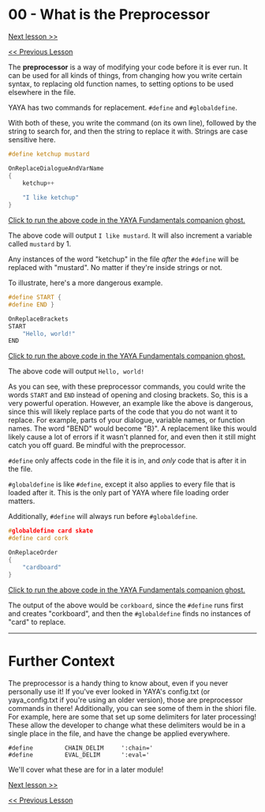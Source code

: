 # 00 - What is the Preprocessor

[Next lesson >>]()

[<< Previous Lesson]()

The **preprocessor** is a way of modifying your code before it is ever run. It can be used for all kinds of things, from changing how you write certain syntax, to replacing old function names, to setting options to be used elsewhere in the file.

YAYA has two commands for replacement. `#define` and `#globaldefine`.

With both of these, you write the command (on its own line), followed by the string to search for, and then the string to replace it with. Strings are case sensitive here.

```c
#define ketchup mustard

OnReplaceDialogueAndVarName
{
	ketchup++
	
	"I like ketchup"
}
```

[Click to run the above code in the YAYA Fundamentals companion ghost.](https://zichqec.github.io/s-the-skeleton/jump.html?url=x-ukagaka-link%3Atype%3Devent%26ghost%3DYAYA%20Fundamentals%26info%3DOnExample.M8.L0.ReplaceDialogueAndVarName)

The above code will output `I like mustard`. It will also increment a variable called `mustard` by 1.

Any instances of the word "ketchup" in the file *after* the `#define` will be replaced with "mustard". No matter if they're inside strings or not.

To illustrate, here's a more dangerous example.

```c
#define START {
#define END }

OnReplaceBrackets
START
	"Hello, world!"
END
```

[Click to run the above code in the YAYA Fundamentals companion ghost.](https://zichqec.github.io/s-the-skeleton/jump.html?url=x-ukagaka-link%3Atype%3Devent%26ghost%3DYAYA%20Fundamentals%26info%3DOnExample.M8.L0.OnReplaceBrackets)

The above code will output `Hello, world!`

As you can see, with these preprocessor commands, you could write the words `START` and `END` instead of opening and closing brackets. So, this is a very powerful operation. However, an example like the above is dangerous, since this will likely replace parts of the code that you do not want it to replace. For example, parts of your dialogue, variable names, or function names. The word "BEND" would become "B}". A replacement like this would likely cause a lot of errors if it wasn't planned for, and even then it still might catch you off guard. Be mindful with the preprocessor.

`#define` only affects code in the file it is in, and *only* code that is after it in the file.

`#globaldefine` is like `#define`, except it also applies to every file that is loaded after it. This is the only part of YAYA where file loading order matters.

Additionally, `#define` will always run before `#globaldefine`.

```c
#globaldefine card skate
#define card cork

OnReplaceOrder
{
	"cardboard"
}
```

[Click to run the above code in the YAYA Fundamentals companion ghost.](https://zichqec.github.io/s-the-skeleton/jump.html?url=x-ukagaka-link%3Atype%3Devent%26ghost%3DYAYA%20Fundamentals%26info%3DOnExample.M8.L0.ReplaceOrder)

The output of the above would be `corkboard`, since the `#define` runs first and creates "corkboard", and then the `#globaldefine` finds no instances of "card" to replace.

---

# Further Context

The preprocessor is a handy thing to know about, even if you never personally use it! If you've ever looked in YAYA's config.txt (or yaya_config.txt if you're using an older version), those are preprocessor commands in there! Additionally, you can see some of them in the shiori file. For example, here are some that set up some delimiters for later processing! These allow the developer to change what these delimiters would be in a single place in the file, and have the change be applied everywhere.

```
#define			CHAIN_DELIM		':chain='
#define			EVAL_DELIM		':eval='
```

We'll cover what these are for in a later module!

[Next lesson >>]()

[<< Previous Lesson]()